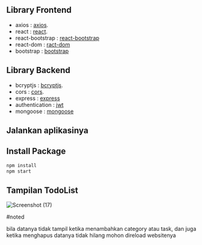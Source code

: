 
## Library Frontend

- axios : [axios](https://www.npmjs.com/package/axios).
- react : [react](https://www.npmjs.com/package/react).
- react-bootstrap : [react-bootstrap](https://www.npmjs.com/package/react-bootstrap)
- react-dom : [ract-dom](https://www.npmjs.com/package/react-dom)
- bootstrap : [bootstrap](https://www.npmjs.com/package/bootstrap)

## Library Backend

- bcryptjs : [bcryptjs](https://www.npmjs.com/package/bcryptjs).
- cors : [cors](https://www.npmjs.com/package/cors).
- express : [express](https://www.npmjs.com/package/express)
- authentication : [jwt](https://www.npmjs.com/package/jsonwebtoken)
- mongoose : [mongoose](https://www.npmjs.com/package/mongoose)


## Jalankan aplikasinya 

## Install Package
```sh
npm install
npm start
```

## Tampilan TodoList
![Screenshot (17)](https://user-images.githubusercontent.com/108688272/218262566-bfa168a9-6f19-4b0c-8a15-0a989905f574.png)


#noted

bila datanya tidak tampil ketika menambahkan category atau task, dan juga ketika menghapus datanya tidak hilang mohon direload websitenya

